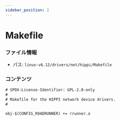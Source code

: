 ```yaml
---
sidebar_position: 2
---
```

# Makefile

### ファイル情報

- パス: `linux-v6.12/drivers/net/hippi/Makefile`

### コンテンツ

```txt
# SPDX-License-Identifier: GPL-2.0-only
#
# Makefile for the HIPPI network device drivers.
#

obj-$(CONFIG_ROADRUNNER) += rrunner.o

```
